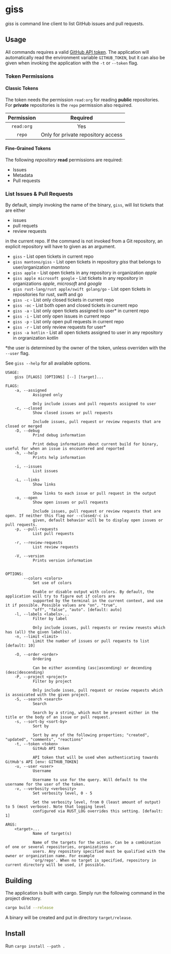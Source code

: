 # giss
*giss* is command line client to list GitHub issues and pull requests.

## Usage
All commands requires a valid [GitHub API token](https://github.com/settings/tokens). The application will automatically read the environment variable
`GITHUB_TOKEN`, but it can also be given when invoking the application with the `-t` or `--token` flag.

### Token Permissions
#### Classic Tokens
The token needs the permission `read:org` for reading **public** repositories. For **private** repositories is the `repo` permission also required.

| Permission | Required |
| :--------: | :------: |
| `read:org` | Yes      |
| `repo`     | Only for private repository access |

#### Fine-Grained Tokens
The following _repository_ **read** permissions are required:
 - Issues
 - Metadata
 - Pull requests
### List Issues & Pull Requests
By default, simply invoking the name of the binary, `giss`, will list tickets that are either
- issues
- pull requets
- review requests

in the current repo.
If the command is not invoked from a Git repository, an explicit repository will have to given as an argument.

- `giss` - List open tickets in current repo
- `giss mantono/giss` - List open tickets in repository _giss_ that belongs to user/organization _mantono_
- `giss apple` - List open tickets in any repository in organization _apple_
- `giss apple microsoft google` - List tickets in any repository in organizations _apple_, _microsoft_ and _google_
- `giss rust-lang/rust apple/swift golang/go` - List open tickets in repositories for rust, swift and go
- `giss -c` - List only closed tickets in current repo
- `giss -oc` - List both open and closed tickets in current repo
- `giss -a` - List only open tickets assigned to user\* in current repo
- `giss -i` - List only open issues in current repo
- `giss -p` - List only open pull requests in current repo
- `giss -r` - List only review requests for user\*
- `giss -a kotlin` - List all open tickets assigned to user in any repository in orgranization _kotlin_

\*the user is determined by the owner of the token, unless overriden with the `--user` flag.

See `giss --help` for all available options.

```
USAGE:
    giss [FLAGS] [OPTIONS] [--] [target]...

FLAGS:
    -a, --assigned
            Assigned only

            Only include issues and pull requests assigned to user
    -c, --closed
            Show closed issues or pull requests

            Include issues, pull request or review requests that are closed or merged
    -D, --debug
            Prind debug information

            Print debug information about current build for binary, useful for when an issue is encountered and reported
    -h, --help
            Prints help information

    -i, --issues
            List issues

    -L, --links
            Show links

            Show links to each issue or pull request in the output
    -o, --open
            Show open issues or pull requests

            Include issues, pull request or review requests that are open. If neither this flag nor --closed/-c is
            given, default behavior will be to display open issues or pull requests.
    -p, --pull-requests
            List pull requests

    -r, --review-requests
            List review requests

    -V, --version
            Prints version information


OPTIONS:
        --colors <colors>
            Set use of colors

            Enable or disable output with colors. By default, the application will try to figure out if colors are
            supported by the terminal in the current context, and use it if possible. Possible values are "on", "true",
            "off", "false", "auto". [default: auto]
    -l, --labels <labels>...
            Filter by label

            Only include issues, pull requests or review reuests which has (all) the given label(s).
    -n, --limit <limit>
            Limit the number of issues or pull requests to list [default: 10]

    -O, --order <order>
            Ordering

            Can be either ascending (asc|ascending) or decending (desc|descending)
    -P, --project <project>
            Filter by project

            Only include isses, pull request or review requests which is assoicated with the given project.
    -S, --search <search>
            Search

            Search by a string, which must be present either in the title or the body of an issue or pull request.
    -s, --sort-by <sort-by>
            Sort by

            Sort by any of the following properties; "created", "updated", "comments", "reactions"
    -t, --token <token>
            GitHub API token

            API token that will be used when authenticating towards GitHub's API [env: GITHUB_TOKEN]
    -u, --user <user>
            Username

            Username to use for the query. Will default to the username for the user of the token.
    -v, --verbosity <verbosity>
            Set verbosity level, 0 - 5

            Set the verbosity level, from 0 (least amount of output) to 5 (most verbose). Note that logging level
            configured via RUST_LOG overrides this setting. [default: 1]

ARGS:
    <target>...
            Name of target(s)

            Name of the targets for the action. Can be a combination of one or several repositories, organizations or
            users. Any repository specified must be qualified with the owner or organization name. For example
            'org/repo'. When no target is specified, repository in current directory will be used, if possible.
```

## Building
The application is built with cargo. Simply run the following command in the project directory.
```bash
cargo build --release
```
A binary will be created and put in directory `target/release`.


## Install
Run `cargo install --path .`
